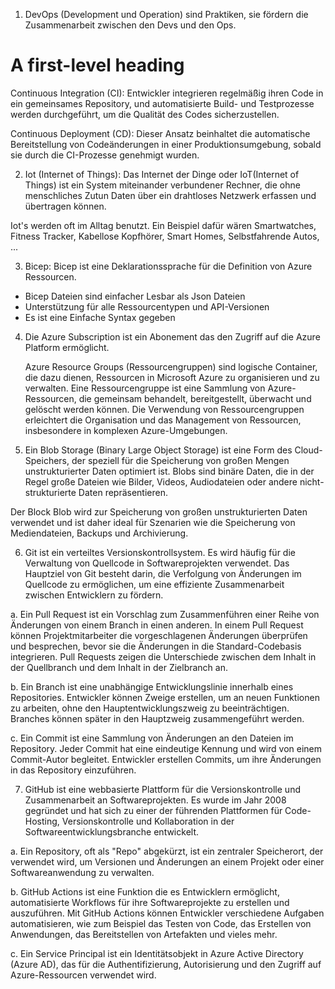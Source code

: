 1. DevOps (Development und Operation) sind Praktiken, sie fördern die Zusammenarbeit zwischen den Devs und den Ops.
 # A first-level heading

Continuous Integration (CI): Entwickler integrieren regelmäßig ihren Code in ein gemeinsames Repository, und automatisierte Build- und Testprozesse werden durchgeführt, um die Qualität des Codes sicherzustellen.

Continuous Deployment (CD): Dieser Ansatz beinhaltet die automatische Bereitstellung von Codeänderungen in einer Produktionsumgebung, sobald sie durch die CI-Prozesse genehmigt wurden.

2. Iot (Internet of Things): Das Internet der Dinge oder IoT(Internet of Things) ist ein System miteinander verbundener Rechner, die ohne menschliches Zutun Daten über ein drahtloses Netzwerk erfassen und übertragen können.

Iot's werden oft im Alltag benutzt. Ein Beispiel dafür wären Smartwatches, Fitness Tracker, Kabellose Kopfhörer, Smart Homes, Selbstfahrende Autos, ...
 
3. Bicep: Bicep ist eine Deklarationssprache für die Definition von Azure Ressourcen.
 - Bicep Dateien sind einfacher Lesbar als Json Dateien 
 - Unterstützung für alle Ressourcentypen und API-Versionen
 - Es ist eine Einfache Syntax gegeben 
 
4. Die Azure Subscription ist ein Abonement das den Zugriff auf die Azure Platform ermöglicht.

   Azure Resource Groups (Ressourcengruppen) sind logische Container, die dazu dienen, Ressourcen in Microsoft Azure zu organisieren und zu verwalten. Eine Ressourcengruppe ist eine Sammlung von Azure-Ressourcen, die gemeinsam behandelt, bereitgestellt, überwacht und gelöscht werden können. Die Verwendung von Ressourcengruppen erleichtert die Organisation und das Management von Ressourcen, insbesondere in komplexen Azure-Umgebungen.

5. Ein Blob Storage (Binary Large Object Storage) ist eine Form des Cloud-Speichers, der speziell für die Speicherung von großen Mengen unstrukturierter Daten optimiert ist. Blobs sind binäre Daten, die in der Regel große Dateien wie Bilder, Videos, Audiodateien oder andere nicht-strukturierte Daten repräsentieren.

Der Block Blob wird zur Speicherung von großen unstrukturierten Daten verwendet und ist daher ideal für Szenarien wie die Speicherung von Mediendateien, Backups und Archivierung. 

6. Git ist ein verteiltes Versionskontrollsystem. Es wird häufig für die Verwaltung von Quellcode in Softwareprojekten verwendet. Das Hauptziel von Git besteht darin, die Verfolgung von Änderungen im Quellcode zu ermöglichen, um eine effiziente Zusammenarbeit zwischen Entwicklern zu fördern.

a. Ein Pull Request ist ein Vorschlag zum Zusammenführen einer Reihe von Änderungen von einem Branch in einen anderen. In einem Pull Request können Projektmitarbeiter die vorgeschlagenen Änderungen überprüfen und besprechen, bevor sie die Änderungen in die Standard-Codebasis integrieren. Pull Requests zeigen die Unterschiede zwischen dem Inhalt in der Quellbranch und dem Inhalt in der Zielbranch an.

b. Ein Branch ist eine unabhängige Entwicklungslinie innerhalb eines Repositories. Entwickler können Zweige erstellen, um an neuen Funktionen zu arbeiten, ohne den Hauptentwicklungszweig zu beeinträchtigen. Branches können später in den Hauptzweig zusammengeführt werden.

c. Ein Commit ist eine Sammlung von Änderungen an den Dateien im Repository. Jeder Commit hat eine eindeutige Kennung und wird von einem Commit-Autor begleitet. Entwickler erstellen Commits, um ihre Änderungen in das Repository einzuführen.

7. GitHub ist eine webbasierte Plattform für die Versionskontrolle und Zusammenarbeit an Softwareprojekten. Es wurde im Jahr 2008 gegründet und hat sich zu einer der führenden Plattformen für Code-Hosting, Versionskontrolle und Kollaboration in der Softwareentwicklungsbranche entwickelt. 

a. Ein Repository, oft als "Repo" abgekürzt, ist ein zentraler Speicherort, der verwendet wird, um Versionen und Änderungen an einem Projekt oder einer Softwareanwendung zu verwalten.

b. GitHub Actions ist eine Funktion die es Entwicklern ermöglicht, automatisierte Workflows für ihre Softwareprojekte zu erstellen und auszuführen. Mit GitHub Actions können Entwickler verschiedene Aufgaben automatisieren, wie zum Beispiel das Testen von Code, das Erstellen von Anwendungen, das Bereitstellen von Artefakten und vieles mehr.

c. Ein Service Principal ist ein Identitätsobjekt in Azure Active Directory (Azure AD), das für die Authentifizierung, Autorisierung und den Zugriff auf Azure-Ressourcen verwendet wird.

